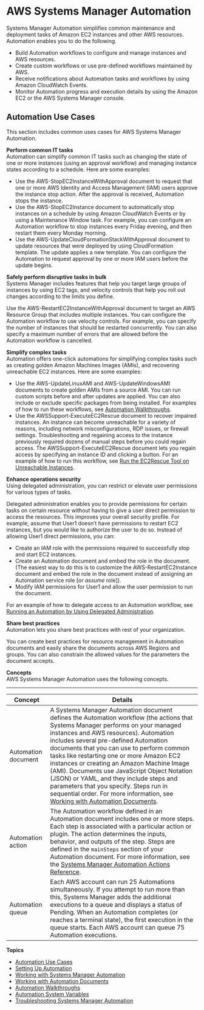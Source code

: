 # AWS Systems Manager Automation<a name="systems-manager-automation"></a>

Systems Manager Automation simplifies common maintenance and deployment tasks of Amazon EC2 instances and other AWS resources\. Automation enables you to do the following\.
+ Build Automation workflows to configure and manage instances and AWS resources\.
+ Create custom workflows or use pre\-defined workflows maintained by AWS\.
+ Receive notifications about Automation tasks and workflows by using Amazon CloudWatch Events\.
+ Monitor Automation progress and execution details by using the Amazon EC2 or the AWS Systems Manager console\. 

## Automation Use Cases<a name="automation-use-cases"></a>

This section includes common uses cases for AWS Systems Manager Automation\.

**Perform common IT tasks**  
Automation can simplify common IT tasks such as changing the state of one or more instances \(using an approval workflow\) and managing instance states according to a schedule\. Here are some examples:
+ Use the AWS\-StopEC2InstanceWithApproval document to request that one or more AWS Identity and Access Management \(IAM\) users approve the instance stop action\. After the approval is received, Automation stops the instance\.
+ Use the AWS\-StopEC2Instance document to automatically stop instances on a schedule by using Amazon CloudWatch Events or by using a Maintenance Window task\. For example, you can configure an Automation workflow to stop instances every Friday evening, and then restart them every Monday morning\.
+ Use the AWS\-UpdateCloudFormationStackWithApproval document to update resources that were deployed by using CloudFormation template\. The update applies a new template\. You can configure the Automation to request approval by one or more IAM users before the update begins\.

**Safely perform disruptive tasks in bulk**  
Systems Manager includes features that help you target large groups of instances by using EC2 tags, and velocity controls that help you roll out changes according to the limits you define\.

Use the AWS\-RestartEC2InstanceWithApproval document to target an AWS Resource Group that includes multiple instances\. You can configure the Automation workflow to use velocity controls\. For example, you can specify the number of instances that should be restarted concurrently\. You can also specify a maximum number of errors that are allowed before the Automation workflow is cancelled\.

**Simplify complex tasks**  
Automation offers one\-click automations for simplifying complex tasks such as creating golden Amazon Machines Images \(AMIs\), and recovering unreachable EC2 instances\. Here are some examples:
+ Use the AWS\-UpdateLinuxAMI and AWS\-UpdateWindowsAMI documents to create golden AMIs from a source AMI\. You can run custom scripts before and after updates are applied\. You can also include or exclude specific packages from being installed\. For examples of how to run these workflows, see [Automation Walkthroughs](automation-walk.md)\.
+ Use the AWSSupport\-ExecuteEC2Rescue document to recover impaired instances\. An instance can become unreachable for a variety of reasons, including network misconfigurations, RDP issues, or firewall settings\. Troubleshooting and regaining access to the instance previously required dozens of manual steps before you could regain access\. The AWSSupport\-ExecuteEC2Rescue document lets you regain access by specifying an instance ID and clicking a button\. For an example of how to run this workflow, see [Run the EC2Rescue Tool on Unreachable Instances](automation-ec2rescue.md)\.

**Enhance operations security**  
Using delegated administration, you can restrict or elevate user permissions for various types of tasks\. 

Delegated administration enables you to provide permissions for certain tasks on certain resource without having to give a user direct permission to access the resources\. This improves your overall security profile\. For example, assume that User1 doesn’t have permissions to restart EC2 instances, but you would like to authorize the user to do so\. Instead of allowing User1 direct permissions, you can: 
+ Create an IAM role with the permissions required to successfully stop and start EC2 instances\.
+ Create an Automation document and embed the role in the document\. \(The easiest way to do this is to customize the AWS\-RestartEC2Instance document and embed the role in the document instead of assigning an Automation service role \[or *assume* role\]\)\.
+ Modify IAM permissions for User1 and allow the user permission to run the document\. 

For an example of how to delegate access to an Automation workflow, see [Running an Automation by Using Delegated Administration](automation-walk-security-delegated.md)\. 

**Share best practices**  
Automation lets you share best practices with rest of your organization\.

You can create best practices for resource management in Automation documents and easily share the documents across AWS Regions and groups\. You can also constrain the allowed values for the parameters the document accepts\.

**Concepts**  
AWS Systems Manager Automation uses the following concepts\.


****  

| Concept | Details | 
| --- | --- | 
|  Automation document  |  A Systems Manager Automation document defines the Automation workflow \(the actions that Systems Manager performs on your managed instances and AWS resources\)\. Automation includes several pre\-defined Automation documents that you can use to perform common tasks like restarting one or more Amazon EC2 instances or creating an Amazon Machine Image \(AMI\)\. Documents use JavaScript Object Notation \(JSON\) or YAML, and they include steps and parameters that you specify\. Steps run in sequential order\. For more information, see [Working with Automation Documents](automation-documents.md)\.  | 
|  Automation action  |  The Automation workflow defined in an Automation document includes one or more steps\. Each step is associated with a particular action or plugin\. The action determines the inputs, behavior, and outputs of the step\. Steps are defined in the `mainSteps` section of your Automation document\. For more information, see the [Systems Manager Automation Actions Reference](automation-actions.md)\.  | 
|  Automation queue  |  Each AWS account can run 25 Automations simultaneously\. If you attempt to run more than this, Systems Manager adds the additional executions to a queue and displays a status of Pending\. When an Automation completes \(or reaches a terminal state\), the first execution in the queue starts\. Each AWS account can queue 75 Automation executions\.  | 

**Topics**
+ [Automation Use Cases](#automation-use-cases)
+ [Setting Up Automation](automation-setup.md)
+ [Working with Systems Manager Automation](automation-working.md)
+ [Working with Automation Documents](automation-documents.md)
+ [Automation Walkthroughs](automation-walk.md)
+ [Automation System Variables](automation-variables.md)
+ [Troubleshooting Systems Manager Automation](automation-troubleshooting.md)
